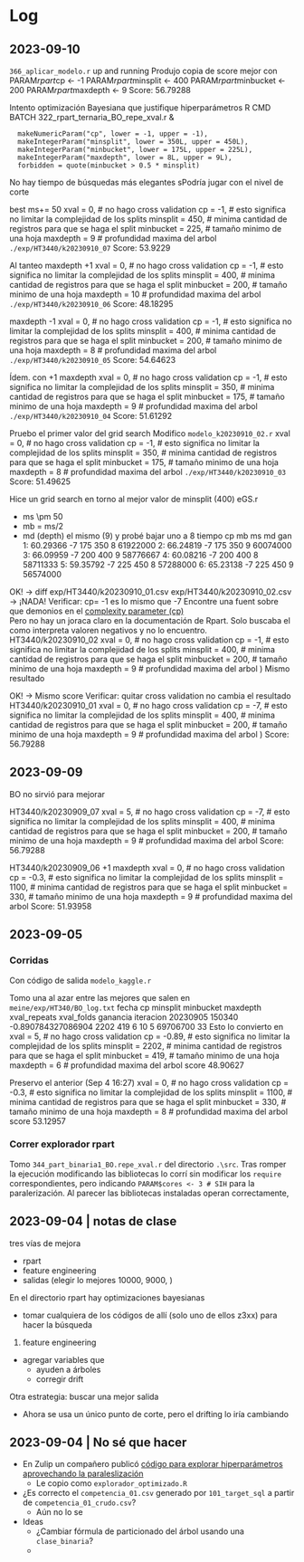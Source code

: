 # Log


## 2023-09-10
`366_aplicar_modelo.r` up and running
Produjo copia de score mejor con 
PARAM$rpart$cp <- -1
PARAM$rpart$minsplit <- 400 
PARAM$rpart$minbucket <- 200
PARAM$rpart$maxdepth <- 9
Score: 56.79288

Intento optimización Bayesiana que justifique hiperparámetros
R CMD BATCH 322_rpart_ternaria_BO_repe_xval.r &
```
  makeNumericParam("cp", lower = -1, upper = -1),
  makeIntegerParam("minsplit", lower = 350L, upper = 450L),
  makeIntegerParam("minbucket", lower = 175L, upper = 225L),
  makeIntegerParam("maxdepth", lower = 8L, upper = 9L),
  forbidden = quote(minbucket > 0.5 * minsplit)
```



No hay tiempo de búsquedas más elegantes
sPodría jugar con el nivel de corte


best ms+= 50
  xval = 0, # no hago cross validation
  cp = -1, # esto significa no limitar la complejidad de los splits
  minsplit = 450, # minima cantidad de registros para que se haga el split
  minbucket = 225, # tamaño minimo de una hoja
  maxdepth = 9 # profundidad maxima del arbol
`./exp/HT3440/k20230910_07`
Score: 53.9229


Al tanteo maxdepth +1
  xval = 0, # no hago cross validation
  cp = -1, # esto significa no limitar la complejidad de los splits
  minsplit = 400, # minima cantidad de registros para que se haga el split
  minbucket = 200, # tamaño minimo de una hoja
  maxdepth = 10 # profundidad maxima del arbol
`./exp/HT3440/k20230910_06`
Score: 48.18295

maxdepth -1
  xval = 0, # no hago cross validation
  cp = -1, # esto significa no limitar la complejidad de los splits
  minsplit = 400, # minima cantidad de registros para que se haga el split
  minbucket = 200, # tamaño minimo de una hoja
  maxdepth = 8 # profundidad maxima del arbol
`./exp/HT3440/k20230910_05`
Score: 54.64623


Ídem. con +1 maxdepth
  xval = 0, # no hago cross validation
  cp = -1, # esto significa no limitar la complejidad de los splits
  minsplit = 350, # minima cantidad de registros para que se haga el split
  minbucket = 175, # tamaño minimo de una hoja
  maxdepth = 9 # profundidad maxima del arbol
`./exp/HT3440/k20230910_04`
Score: 51.61292

Pruebo el primer valor del grid search
Modifico `modelo_k20230910_02.r`
  xval = 0, # no hago cross validation
  cp = -1, # esto significa no limitar la complejidad de los splits
  minsplit = 350, # minima cantidad de registros para que se haga el split
  minbucket = 175, # tamaño minimo de una hoja
  maxdepth = 8 # profundidad maxima del arbol
`./exp/HT3440/k20230910_03`
Score: 51.49625


Hice un grid search en torno al mejor valor de minsplit (400)
eGS.r
- ms \pm 50
- mb = ms/2
- md (depth) el mismo (9) y probé bajar uno a 8
     tiempo cp  mb  ms md      gan
1: 60.29366 -7 175 350  8 61922000
2: 66.24819 -7 175 350  9 60074000
3: 66.09959 -7 200 400  9 58776667
4: 60.08216 -7 200 400  8 58711333
5: 59.35792 -7 225 450  8 57288000
6: 65.23138 -7 225 450  9 56574000


OK! -> diff exp/HT3440/k20230910_01.csv exp/HT3440/k20230910_02.csv -> ¡NADA!
Verificar: cp= -1 es lo mismo que -7
Encontre una fuent sobre que demonios en el [complexity parameter (cp)](https://cran.r-project.org/web/packages/rpart/vignettes/longintro.pdf)  
Pero no hay un joraca claro en la documentación de Rpart.
Solo buscaba el como interpreta valoren negativos y no lo encuentro.
HT3440/k20230910_02
  xval = 0, # no hago cross validation
  cp = -1, # esto significa no limitar la complejidad de los splits
  minsplit = 400, # minima cantidad de registros para que se haga el split
  minbucket = 200, # tamaño minimo de una hoja
  maxdepth = 9 # profundidad maxima del arbol
)
Mismo resultado


OK!  -> Mismo score
Verificar: quitar cross validation no cambia el resultado
HT3440/k20230910_01
  xval = 0, # no hago cross validation
  cp = -7, # esto significa no limitar la complejidad de los splits
  minsplit = 400, # minima cantidad de registros para que se haga el split
  minbucket = 200, # tamaño minimo de una hoja
  maxdepth = 9 # profundidad maxima del arbol
)
Score: 56.79288


## 2023-09-09
BO no sirvió para mejorar


HT3440/k20230909_07
  xval = 5, # no hago cross validation
  cp = -7, # esto significa no limitar la complejidad de los splits
  minsplit = 400, # minima cantidad de registros para que se haga el split
  minbucket = 200, # tamaño minimo de una hoja
  maxdepth = 9 # profundidad maxima del arbol
Score: 56.79288

HT3440/k20230909_06
+1 maxdepth
  xval = 0, # no hago cross validation
  cp = -0.3, # esto significa no limitar la complejidad de los splits
  minsplit = 1100, # minima cantidad de registros para que se haga el split
  minbucket = 330, # tamaño minimo de una hoja
  maxdepth = 9 # profundidad maxima del arbol
Score: 51.93958





## 2023-09-05
### Corridas
Con código de salida
`modelo_kaggle.r`

Tomo una al azar entre las mejores que salen en `meine/exp/HT340/BO_log.txt`
fecha	cp	minsplit	minbucket	maxdepth	xval_repeats	xval_folds	ganancia	iteracion
20230905 150340	-0.890784327086904	2202	419	6	10	5	69706700	33
Esto lo convierto en
  xval = 5, # no hago cross validation
  cp = -0.89, # esto significa no limitar la complejidad de los splits
  minsplit = 2202, # minima cantidad de registros para que se haga el split
  minbucket = 419, # tamaño minimo de una hoja
  maxdepth = 6 # profundidad maxima del arbol
score   48.90627
 
Preservo el anterior (Sep  4 16:27)
  xval = 0, # no hago cross validation
  cp = -0.3, # esto significa no limitar la complejidad de los splits
  minsplit = 1100, # minima cantidad de registros para que se haga el split
  minbucket = 330, # tamaño minimo de una hoja
  maxdepth = 8 # profundidad maxima del arbol
score   53.12957


### Correr explorador rpart
Tomo `344_part_binaria1_BO.repe_xval.r` del directorio `.\src`.
Tras romper la ejecución modificando las bibliotecas lo corrí sin modificar los `require` correspondientes, pero indicando 
`PARAM$cores <- 3 # SIH`
para la paralerización.
Al parecer las bibliotecas instaladas operan correctamente,


## 2023-09-04 | notas de clase
tres vías de mejora
- rpart
- feature engineering
- salidas (elegir lo mejores 10000, 9000, )


En el directorio rpart hay optimizaciones bayesianas
- tomar cualquiera de los códigos de allí (solo uno de ellos z3xx) para hacer la búsqueda 

1. feature engineering
- agregar variables que
    - ayuden a árboles 
    - corregir drift

Otra estrategia: buscar una mejor salida
- Ahora se usa un único punto de corte, pero el drifting lo iría cambiando




## 2023-09-04 | No sé que hacer
- En Zulip un compañero publicó [código para explorar hiperparámetros aprovechando la paraleslización](https://dmeyf2023.zulip.rebelare.com/#narrow/stream/401-Code/topic/z202.20-.20Multinucleo)
    - Le copio como `explorador_optimizado.R`
- ¿Es correcto el `competencia_01.csv` generado por `101_target_sql` a partir de  `competencia_01_crudo.csv`?
    - Aún no lo se
- Ideas
    - ¿Cambiar fórmula de particionado del árbol usando una `clase_binaria`?
    - 
